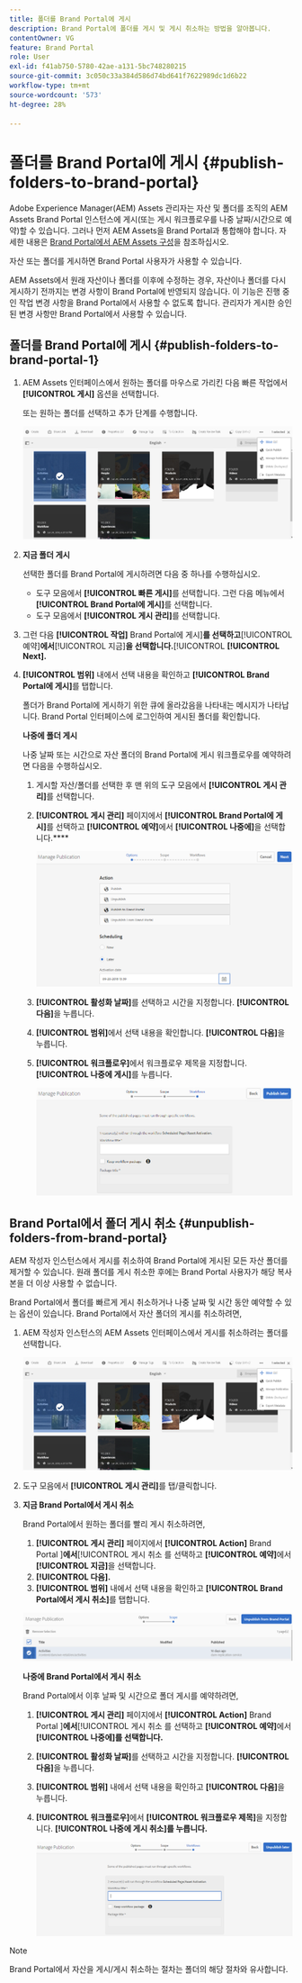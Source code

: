 ```yaml
---
title: 폴더를 Brand Portal에 게시
description: Brand Portal에 폴더를 게시 및 게시 취소하는 방법을 알아봅니다.
contentOwner: VG
feature: Brand Portal
role: User
exl-id: f41ab750-5780-42ae-a131-5bc748280215
source-git-commit: 3c050c33a384d586d74bd641f7622989dc1d6b22
workflow-type: tm+mt
source-wordcount: '573'
ht-degree: 28%

---
```


# 폴더를 Brand Portal에 게시 {#publish-folders-to-brand-portal}

Adobe Experience Manager(AEM) Assets 관리자는 자산 및 폴더를 조직의 AEM Assets Brand Portal 인스턴스에 게시(또는 게시 워크플로우를 나중 날짜/시간으로 예약)할 수 있습니다. 그러나 먼저 AEM Assets을 Brand Portal과 통합해야 합니다. 자세한 내용은 [Brand Portal에서 AEM Assets 구성](configure-aem-assets-with-brand-portal.md)을 참조하십시오.

자산 또는 폴더를 게시하면 Brand Portal 사용자가 사용할 수 있습니다.

AEM Assets에서 원래 자산이나 폴더를 이후에 수정하는 경우, 자산이나 폴더를 다시 게시하기 전까지는 변경 사항이 Brand Portal에 반영되지 않습니다. 이 기능은 진행 중인 작업 변경 사항을 Brand Portal에서 사용할 수 없도록 합니다. 관리자가 게시한 승인된 변경 사항만 Brand Portal에서 사용할 수 있습니다.

## 폴더를 Brand Portal에 게시 {#publish-folders-to-brand-portal-1}

1. AEM Assets 인터페이스에서 원하는 폴더를 마우스로 가리킨 다음 빠른 작업에서 **[!UICONTROL 게시]** 옵션을 선택합니다.

   또는 원하는 폴더를 선택하고 추가 단계를 수행합니다.

   ![publish2bp](assets/publish2bp.png)

2. **지금 폴더 게시**

   선택한 폴더를 Brand Portal에 게시하려면 다음 중 하나를 수행하십시오.

   * 도구 모음에서 **[!UICONTROL 빠른 게시]**&#x200B;를 선택합니다. 그런 다음 메뉴에서 **[!UICONTROL Brand Portal에 게시]**&#x200B;를 선택합니다.
   * 도구 모음에서 **[!UICONTROL 게시 관리]**&#x200B;를 선택합니다.

3. 그런 다음 **[!UICONTROL 작업]** Brand Portal에 게시&#x200B;]**를 선택하고**[!UICONTROL &#x200B;예약&#x200B;]**에서**[!UICONTROL &#x200B;지금&#x200B;]**을 선택합니다.**[!UICONTROL  **[!UICONTROL Next].**
4. **[!UICONTROL 범위]** 내에서 선택 내용을 확인하고 **[!UICONTROL Brand Portal에 게시]**&#x200B;를 탭합니다.

   폴더가 Brand Portal에 게시하기 위한 큐에 올라갔음을 나타내는 메시지가 나타납니다. Brand Portal 인터페이스에 로그인하여 게시된 폴더를 확인합니다.

   **나중에 폴더 게시**

   나중 날짜 또는 시간으로 자산 폴더의 Brand Portal에 게시 워크플로우를 예약하려면 다음을 수행하십시오.

   1. 게시할 자산/폴더를 선택한 후 맨 위의 도구 모음에서 **[!UICONTROL 게시 관리]**&#x200B;를 선택합니다.
   2. **[!UICONTROL 게시 관리]** 페이지에서 **[!UICONTROL Brand Portal에 게시]**&#x200B;를 선택하고 **[!UICONTROL 예약]**&#x200B;에서 **[!UICONTROL 나중에]**&#x200B;을 선택합니다.****

      ![publishlaterbp](assets/publishlaterbp.png)

   3. **[!UICONTROL 활성화 날짜]**&#x200B;를 선택하고 시간을 지정합니다. **[!UICONTROL 다음]**&#x200B;을 누릅니다.
   4. **[!UICONTROL 범위]**&#x200B;에서 선택 내용을 확인합니다. **[!UICONTROL 다음]**&#x200B;을 누릅니다.
   5. **[!UICONTROL 워크플로우]**&#x200B;에서 워크플로우 제목을 지정합니다. **[!UICONTROL 나중에 게시]**&#x200B;를 누릅니다.

      ![manageschedulepub](assets/manageschedulepub.png)

## Brand Portal에서 폴더 게시 취소 {#unpublish-folders-from-brand-portal}

AEM 작성자 인스턴스에서 게시를 취소하여 Brand Portal에 게시된 모든 자산 폴더를 제거할 수 있습니다. 원래 폴더를 게시 취소한 후에는 Brand Portal 사용자가 해당 복사본을 더 이상 사용할 수 없습니다.

Brand Portal에서 폴더를 빠르게 게시 취소하거나 나중 날짜 및 시간 동안 예약할 수 있는 옵션이 있습니다. Brand Portal에서 자산 폴더의 게시를 취소하려면,

1. AEM 작성자 인스턴스의 AEM Assets 인터페이스에서 게시를 취소하려는 폴더를 선택합니다.

   ![publish2bp-1](assets/publish2bp-1.png)

2. 도구 모음에서 **[!UICONTROL 게시 관리]**&#x200B;를 탭/클릭합니다.

3. **지금 Brand Portal에서 게시 취소**

   Brand Portal에서 원하는 폴더를 빨리 게시 취소하려면,

   1. **[!UICONTROL 게시 관리]** 페이지에서 **[!UICONTROL Action]** Brand Portal ]**에서**[!UICONTROL &#x200B;게시 취소 를 선택하고 **[!UICONTROL 예약]**&#x200B;에서 **[!UICONTROL 지금]**&#x200B;을 선택합니다.
   2. **[!UICONTROL 다음].**
   3. **[!UICONTROL 범위]** 내에서 선택 내용을 확인하고 **[!UICONTROL Brand Portal에서 게시 취소]**&#x200B;를 탭합니다.

   ![confirm-unpublish](assets/confirm-unpublish.png)

   **나중에 Brand Portal에서 게시 취소**

   Brand Portal에서 이후 날짜 및 시간으로 폴더 게시를 예약하려면,

   1. **[!UICONTROL 게시 관리]** 페이지에서 **[!UICONTROL Action]** Brand Portal ]**에서**[!UICONTROL &#x200B;게시 취소 를 선택하고 **[!UICONTROL 예약]**&#x200B;에서 **[!UICONTROL 나중에]를 선택합니다.**
   2. **[!UICONTROL 활성화 날짜]**&#x200B;를 선택하고 시간을 지정합니다. **[!UICONTROL 다음]**&#x200B;을 누릅니다.
   3. **[!UICONTROL 범위]** 내에서 선택 내용을 확인하고 **[!UICONTROL 다음]**&#x200B;을 누릅니다.
   4. **[!UICONTROL 워크플로우]**&#x200B;에서 **[!UICONTROL 워크플로우 제목]**&#x200B;을 지정합니다. **[!UICONTROL 나중에 게시 취소]를 누릅니다.**

      ![unpublishworkflows](assets/unpublishworkflows.png)


>[!NOTE]
>
>Brand Portal에서 자산을 게시/게시 취소하는 절차는 폴더의 해당 절차와 유사합니다.
